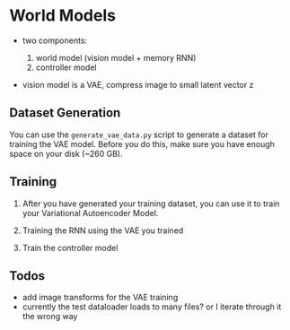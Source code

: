 # World Models 

* two components: 
    1. world model (vision model + memory RNN) 
    2. controller model 

* vision model is a VAE, compress image to small latent vector z  


## Dataset Generation 

You can use the `generate_vae_data.py` script to generate a dataset for training the VAE model. Before you do this, make sure you have enough space on your disk (~260 GB).

## Training 

1. After you have generated your training dataset, you can use it to train your Variational Autoencoder Model. 

2. Training the RNN using the VAE you trained

3. Train the controller model


## Todos 

* add image transforms for the VAE training 
* currently the test dataloader loads to many files? or I iterate through it the wrong way

